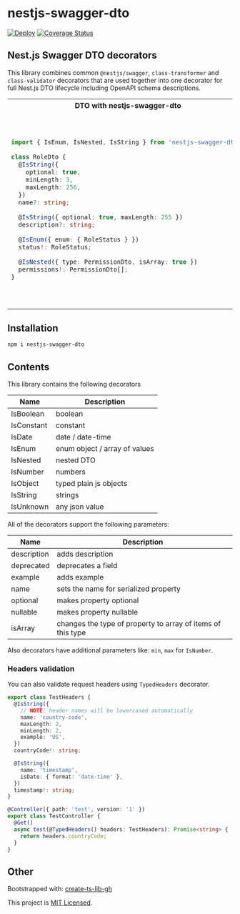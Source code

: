 # nestjs-swagger-dto

[![Deploy](https://github.com/glebbash/nestjs-swagger-dto/workflows/build/badge.svg)](https://github.com/glebbash/nestjs-swagger-dto/actions)
[![Coverage Status](https://coveralls.io/repos/github/glebbash/nestjs-swagger-dto/badge.svg?branch=master)](https://coveralls.io/github/glebbash/nestjs-swagger-dto?branch=master)

## Nest.js Swagger DTO decorators

This library combines common `@nestjs/swagger`, `class-transformer` and `class-validator` decorators that are used together into one decorator for full Nest.js DTO lifecycle including OpenAPI schema descriptions.

<table>
<tr>
<th>DTO with nestjs-swagger-dto</th>
<th>DTO without nestjs-swagger-dto</th>
</tr>
<tr>
<td>

```ts
import { IsEnum, IsNested, IsString } from 'nestjs-swagger-dto';

class RoleDto {
  @IsString({
    optional: true,
    minLength: 3,
    maxLength: 256,
  })
  name?: string;

  @IsString({ optional: true, maxLength: 255 })
  description?: string;

  @IsEnum({ enum: { RoleStatus } })
  status!: RoleStatus;

  @IsNested({ type: PermissionDto, isArray: true })
  permissions!: PermissionDto[];
}
```

</td>
<td>

```ts
import { ApiProperty } from '@nestjs/swagger';
import { Type } from 'class-transformer';
import { IsOptional, IsString, MaxLength, MinLength, ValidateNested } from 'class-validator';

export class RoleDto {
  @IsOptional()
  @IsString()
  @MinLength(3)
  @MaxLength(256)
  name?: string;

  @IsOptional()
  @IsString()
  @MaxLength(256)
  description?: string;

  @ApiProperty({ enum: RoleStatus, enumName: 'RoleStatus' })
  status!: RoleStatus;

  @ValidateNested({ each: true })
  @Type(() => PermissionDto)
  @ApiProperty({ type: [PermissionDto] })
  permissions!: PermissionDto[];
}
```

</td>
</tr>
</table>

## Installation

```sh
npm i nestjs-swagger-dto
```

## Contents

This library contains the following decorators

| Name       | Description                   |
| ---------- | ----------------------------- |
| IsBoolean  | boolean                       |
| IsConstant | constant                      |
| IsDate     | date / date-time              |
| IsEnum     | enum object / array of values |
| IsNested   | nested DTO                    |
| IsNumber   | numbers                       |
| IsObject   | typed plain js objects        |
| IsString   | strings                       |
| IsUnknown  | any json value                |

All of the decorators support the following parameters:

| Name        | Description                                                 |
| ----------- | ----------------------------------------------------------- |
| description | adds description                                            |
| deprecated  | deprecates a field                                          |
| example     | adds example                                                |
| name        | sets the name for serialized property                       |
| optional    | makes property optional                                     |
| nullable    | makes property nullable                                     |
| isArray     | changes the type of property to array of items of this type |

Also decorators have additional parameters like: `min`, `max` for `IsNumber`.

### Headers validation

You can also validate request headers using `TypedHeaders` decorator.

```ts
export class TestHeaders {
  @IsString({
    // NOTE: header names will be lowercased automatically
    name: 'country-code',
    maxLength: 2,
    minLength: 2,
    example: 'US',
  })
  countryCode!: string;

  @IsString({
    name: 'timestamp',
    isDate: { format: 'date-time' },
  })
  timestamp!: string;
}

@Controller({ path: 'test', version: '1' })
export class TestController {
  @Get()
  async test(@TypedHeaders() headers: TestHeaders): Promise<string> {
    return headers.countryCode;
  }
}
```

## Other

Bootstrapped with: [create-ts-lib-gh](https://github.com/glebbash/create-ts-lib-gh)

This project is [MIT Licensed](LICENSE).
